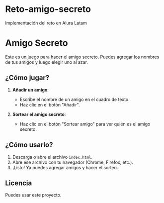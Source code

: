 # Reto-amigo-secreto
Implementación del reto en Alura Latam
# Amigo Secreto

Este es un juego para hacer el amigo secreto. Puedes agregar los nombres de tus amigos y luego elegir uno al azar.

## ¿Cómo jugar?

1. **Añadir un amigo**:
   - Escribe el nombre de un amigo en el cuadro de texto.
   - Haz clic en el botón "Añadir".

2. **Sortear el amigo secreto**:
   - Haz clic en el botón "Sortear amigo" para ver quién es el amigo secreto.

## ¿Cómo usarlo?

1. Descarga o abre el archivo `index.html`.
2. Abre ese archivo con tu navegador (Chrome, Firefox, etc.).
3. ¡Listo! Ya puedes agregar amigos y hacer el sorteo.

## Licencia

Puedes usar este proyecto.
